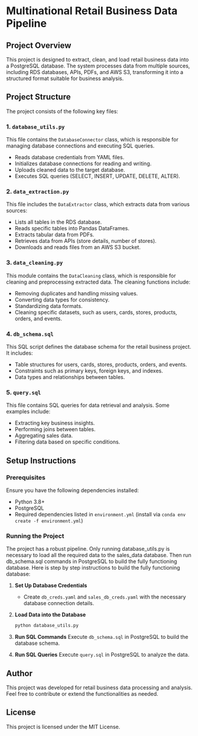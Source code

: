 # Multinational Retail Business Data Pipeline

## Project Overview
This project is designed to extract, clean, and load retail business data into a PostgreSQL database. The system processes data from multiple sources, including RDS databases, APIs, PDFs, and AWS S3, transforming it into a structured format suitable for business analysis.

## Project Structure
The project consists of the following key files:

### 1. `database_utils.py`
This file contains the `DatabaseConnector` class, which is responsible for managing database connections and executing SQL queries.

- Reads database credentials from YAML files.
- Initializes database connections for reading and writing.
- Uploads cleaned data to the target database.
- Executes SQL queries (SELECT, INSERT, UPDATE, DELETE, ALTER).

### 2. `data_extraction.py`
This file includes the `DataExtractor` class, which extracts data from various sources:

- Lists all tables in the RDS database.
- Reads specific tables into Pandas DataFrames.
- Extracts tabular data from PDFs.
- Retrieves data from APIs (store details, number of stores).
- Downloads and reads files from an AWS S3 bucket.

### 3. `data_cleaning.py`
This module contains the `DataCleaning` class, which is responsible for cleaning and preprocessing extracted data. The cleaning functions include:

- Removing duplicates and handling missing values.
- Converting data types for consistency.
- Standardizing data formats.
- Cleaning specific datasets, such as users, cards, stores, products, orders, and events.

### 4. `db_schema.sql`
This SQL script defines the database schema for the retail business project. It includes:

- Table structures for users, cards, stores, products, orders, and events.
- Constraints such as primary keys, foreign keys, and indexes.
- Data types and relationships between tables.

### 5. `query.sql`
This file contains SQL queries for data retrieval and analysis. Some examples include:

- Extracting key business insights.
- Performing joins between tables.
- Aggregating sales data.
- Filtering data based on specific conditions.

## Setup Instructions
### Prerequisites
Ensure you have the following dependencies installed:
- Python 3.8+
- PostgreSQL
- Required dependencies listed in `environment.yml` (install via `conda env create -f environment.yml`)

### Running the Project
The project has a robust pipeline. Only running database_utils.py is necessary to load all the required data to the sales_data database. Then run db_schema.sql commands in PostgreSQL to build the fully functioning database. Here is step by step instructions to build the fully functioning database:
1. **Set Up Database Credentials**
   - Create `db_creds.yaml` and `sales_db_creds.yaml` with the necessary database connection details.

2. **Load Data into the Database**
   ```sh
   python database_utils.py
   ```

3. **Run SQL Commands**
    Execute `db_schema.sql` in PostgreSQL to build the database schema.

4. **Run SQL Queries**
   Execute `query.sql` in PostgreSQL to analyze the data.

## Author
This project was developed for retail business data processing and analysis. Feel free to contribute or extend the functionalities as needed.

## License
This project is licensed under the MIT License.


